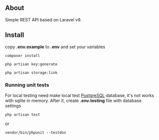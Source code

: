 ## About

Simple REST API based on Laravel v9.


## Install
copy <b>.env.example</b> to <b>.env</b> and set your variables

    composer install

    php artisan key:generate

    php artisan storage:link


### Running unit tests

For local testing need make local test <u>PostgreSQL</u> database, it's not works with sqlite in memory. After it, create <b>.env.testing</b> file with database settings 

    php artisan test
or

    vendor/bin/phpunit --testdox
